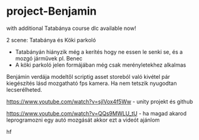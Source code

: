 # project-Benjamin
with additional Tatabánya course dlc available now!

2 scene: Tatabánya és Köki parkoló
- Tatabányán hiányzik még a kerítés hogy ne essen le senki se, és a mozgó járművek pl. Benec
- A köki parkoló jelen formájában még csak merényletekhez alkalmas

Benjámin verdája modeltől scriptig asset storeból való kivétel pár kiegészítés lásd mozgatható fps kamera. Ha nem tetszik nyugodtan lecserélheted.

https://www.youtube.com/watch?v=sjlVox4f5Ww - unity projekt és github

https://www.youtube.com/watch?v=QQs9MWLU_tU - ha magad akarod leprogramozni egy autó mozgását akkor ezt a videót ajánlom

hf
